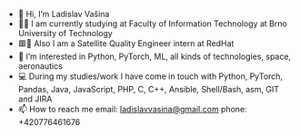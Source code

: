 - 👋 Hi, I’m Ladislav Vašina
- :man_student: I am currently studying at Faculty of Information Technology at Brno University of Technology
- 🟥🎩 Also I am a Satellite Quality Engineer intern at RedHat
- 👀 I’m interested in Python, PyTorch, ML, all kinds of technologies, space, aeronautics
- :computer: During my studies/work I have come in touch with Python, PyTorch, Pandas, Java, JavaScript, PHP, C, C++, Ansible, Shell/Bash, asm, GIT and JIRA
- 📫 How to reach me 
     email: ladislavvasina@gmail.com
     phone: +420776461676

<!---
LadislavVasina1/LadislavVasina1 is a ✨ special ✨ repository because its `README.md` (this file) appears on your GitHub profile.
You can click the Preview link to take a look at your changes.
--->
